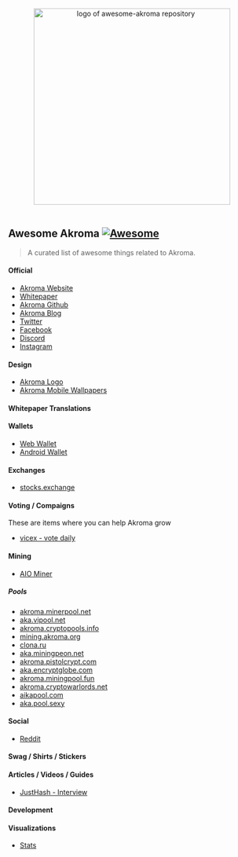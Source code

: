<p align="center">
  <br>
  <img width="400" src="./logo.svg" alt="logo of awesome-akroma repository">
  <br>
  <br>
</p>

## Awesome Akroma [![Awesome](https://cdn.rawgit.com/sindresorhus/awesome/d7305f38d29fed78fa85652e3a63e154dd8e8829/media/badge.svg)](https://github.com/sindresorhus/awesome)

> A curated list of awesome things related to Akroma.

#### Official
- [Akroma Website](https://akroma.io/)
- [Whitepaper](http://bit.ly/2EMQ4E4)
- [Akroma Github](https://github.com/akroma-project/)
- [Akroma Blog](https://medium.com/akroma)
- [Twitter](https://twitter.com/akroma_io/)
- [Facebook](https://www.facebook.com/AkromaIO/)
- [Discord](https://discordapp.com/invite/KWC8wtT)
- [Instagram](https://instagram.com/akroma.io)

#### Design
- [Akroma Logo](http://bit.ly/akroma-logo)
- [Akroma Mobile Wallpapers](http://bit.ly/akroma-mobile-wallpapers-01)


#### Whitepaper Translations

#### Wallets
- [Web Wallet](https://wallet.akroma.io/)
- [Android Wallet](https://play.google.com/store/apps/details?id=com.wallet.crypto.akroma&hl=en)

#### Exchanges
- [stocks.exchange](https://stocks.exchange/trade/AKA/BTC)

#### Voting / Compaigns
These are items where you can help Akroma grow
- [vicex - vote daily](https://acc.vicex.io/acc/listing)

#### Mining
- [AIO Miner](http://www.weibo.com/RippleLabs/)

##### Pools
- [akroma.minerpool.net](http://akroma.minerpool.net)
- [aka.vipool.net](http://aka.vipool.net)
- [akroma.cryptopools.info](http://akroma.cryptopools.info)
- [mining.akroma.org](http://mining.akroma.org)
- [clona.ru](http://clona.ru)
- [aka.miningpeon.net](http://aka.miningpeon.net)
- [akroma.pistolcrypt.com](http://akroma.pistolcrypt.com)
- [aka.encryptglobe.com](http://aka.encryptglobe.com)
- [akroma.miningpool.fun](http://akroma.miningpool.fun)
- [akroma.cryptowarlords.net](http://akroma.cryptowarlords.net)
- [aikapool.com](http://aikapool.com)
- [aka.pool.sexy](http://aka.pool.sexy)

#### Social
- [Reddit](reddit.com/r/akroma_io/)

#### Swag / Shirts / Stickers

#### Articles / Videos / Guides
- [JustHash - Interview](https://justhash.me/interview-with-a-developer-eric-polerecky-founder-of-akroma/)

#### Development

#### Visualizations
- [Stats](http://stats.akroma.io/)
